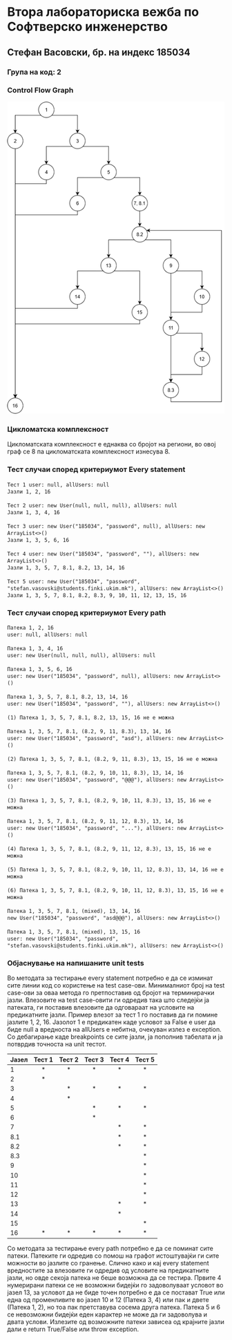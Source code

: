 # Втора лабораториска вежба по Софтверско инженерство

## Стефан Васовски, бр. на индекс 185034

### Група на код: 2

###  Control Flow Graph

![](images/SI_Lab2_2.png)

### Цикломатска комплексност

Цикломатската комплексност е еднаква со бројот на региони, во овој граф се 8 па цикломатската комплексност изнесува 8.

### Тест случаи според критериумот Every statement

    Тест 1 user: null, allUsers: null
    Јазли 1, 2, 16
    
    Тест 2 user: new User(null, null, null), allUsers: null
    Јазли 1, 3, 4, 16
            
    Тест 3 user: new User("185034", "password", null), allUsers: new ArrayList<>()
    Јазли 1, 3, 5, 6, 16
           
    Тест 4 user: new User("185034", "password", ""), allUsers: new ArrayList<>()
    Јазли 1, 3, 5, 7, 8.1, 8.2, 13, 14, 16
                   
    Тест 5 user: new User("185034", "password", "stefan.vasovski@students.finki.ukim.mk"), allUsers: new ArrayList<>()
    Јазли 1, 3, 5, 7, 8.1, 8.2, 8.3, 9, 10, 11, 12, 13, 15, 16

### Тест случаи според критериумот Every path
    
    Патека 1, 2, 16
    user: null, allUsers: null
    
    Патека 1, 3, 4, 16
    user: new User(null, null, null), allUsers: null
    
    Патека 1, 3, 5, 6, 16
    user: new User("185034", "password", null), allUsers: new ArrayList<>()
    
    Патека 1, 3, 5, 7, 8.1, 8.2, 13, 14, 16
    user: new User("185034", "password", ""), allUsers: new ArrayList<>()
    
    (1) Патека 1, 3, 5, 7, 8.1, 8.2, 13, 15, 16 не е можна
    
    Патека 1, 3, 5, 7, 8.1, (8.2, 9, 11, 8.3), 13, 14, 16
    user: new User("185034", "password", "asd"), allUsers: new ArrayList<>()
    
    (2) Патека 1, 3, 5, 7, 8.1, (8.2, 9, 11, 8.3), 13, 15, 16 не е можна
    
    Патека 1, 3, 5, 7, 8.1, (8.2, 9, 10, 11, 8.3), 13, 14, 16
    user: new User("185034", "password", "@@@"), allUsers: new ArrayList<>()
    
    (3) Патека 1, 3, 5, 7, 8.1, (8.2, 9, 10, 11, 8.3), 13, 15, 16 не е можна
    
    Патека 1, 3, 5, 7, 8.1, (8.2, 9, 11, 12, 8.3), 13, 14, 16
    user: new User("185034", "password", "..."), allUsers: new ArrayList<>()
    
    (4) Патека 1, 3, 5, 7, 8.1, (8.2, 9, 11, 12, 8.3), 13, 15, 16 не е можна
    
    (5) Патека 1, 3, 5, 7, 8.1, (8.2, 9, 10, 11, 12, 8.3), 13, 14, 16 не е можна
    
    (6) Патека 1, 3, 5, 7, 8.1, (8.2, 9, 10, 11, 12, 8.3), 13, 15, 16 не е можна
    
    Патека 1, 3, 5, 7, 8.1, (mixed), 13, 14, 16
    new User("185034", "password", "asd@@@"), allUsers: new ArrayList<>()
    
    Патека 1, 3, 5, 7, 8.1, (mixed), 13, 15, 16
    user: new User("185034", "password", "stefan.vasovski@students.finki.ukim.mk"), allUsers: new ArrayList<>()

### Објаснување на напишаните unit tests

Во методата за тестирање every statement потребно е да се изминат сите линии код со користење на test case-ови.
Минималниот број на test case-ови за оваа метода го претпоставив од бројот на терминирачки јазли.
Влезовите на test case-овити ги одредив така што следејќи ја патеката, ги поставив влезовите да одговараат на условите
на предикатните јазли. Пример влезот за тест 1 го поставив да ги помине јазлите 1, 2, 16. Јазолот 1 е предикатен каде 
условот за False е user да биде null а вредноста на allUsers е небитна, очекуван излез е exception. Со дебагирање каде breakpoints 
се сите јазли, ја пополнив табелата и ја потврдив точноста на unit тестот.

Јазел | Тест 1 | Тест 2 | Тест 3 | Тест 4 | Тест 5
---|:---:|:---:|:---:|:---:|:---:
1  | * | * | * | * | * 
2  | * |   |   |   | 
3  |   | * | * | * | *
4  |   | * |   |   |		
5  |   |   | * | * | *
6  |   |   | * |   |	
7  |   |   |   | * | *
8.1|   |   |   | * | *
8.2|   |   |   | * | *
8.3|   |   |   |   | *
9  |   |   |   |   | *
10 |   |   |   |   | *
11 |   |   |   |   | *
12 |   |   |   |   | *
13 |   |   |   | * | *
14 |   |   |   | * |
15 |   |   |   |   | *
16 | * | * | * | * | *

Со методата за тестирање every path потребно е да се поминат сите патеки. Патеките ги одредив со помош на графот 
истоштувајќи ги сите можности во јазлите со гранење. Слично како и кај every statement вредностите за влезовите 
ги одредив од условите на предикатните јазли, но овде секоја патека не беше возможна да се тестира. Првите 4 нумерирани 
патеки се не возможни бидејќи го задоволуваат условот во јазел 13, за условот да не биде точен потребно е да се постават True 
или една од променливите во јазел 10 и 12 (Патека 3, 4) или пак и двете (Патека 1, 2), но тоа пак претставува сосема друга патека.
Патека 5 и 6 се невозможни бидејќи еден карактер не може да ги задоволува и двата услови. Излезите од возможните патеки 
зависеа од крајните јазли дали е return True/False или throw exception. 
